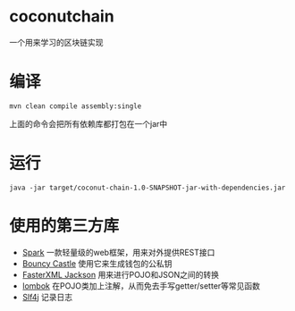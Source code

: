# coconutchain
一个用来学习的区块链实现

# 编译

```
mvn clean compile assembly:single
```
上面的命令会把所有依赖库都打包在一个jar中

# 运行

```
java -jar target/coconut-chain-1.0-SNAPSHOT-jar-with-dependencies.jar
```

# 使用的第三方库

* [Spark](https://github.com/perwendel/spark) 一款轻量级的web框架，用来对外提供REST接口
* [Bouncy Castle](http://bouncycastle.org/java.html) 使用它来生成钱包的公私钥
* [FasterXML Jackson](https://github.com/FasterXML/jackson) 用来进行POJO和JSON之间的转换
* [lombok](https://projectlombok.org/) 在POJO类加上注解，从而免去手写getter/setter等常见函数
* [Slf4j](http://www.slf4j.org/) 记录日志

